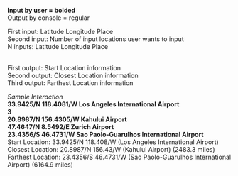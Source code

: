 <strong>Input by user = bolded</strong><br>
Output by console = regular</strong><br>

<p>
First input: Latitude Longitude Place<br>
Second input: Number of input locations user wants to input<br>
N inputs: Latitude Longitude Place<br>
</p>

<br>
First output: Start Location information<br>
Second output: Closest Location information<br>
Third output: Farthest Location information<br>

<em>Sample Interaction</em><br>
<strong>33.9425/N 118.4081/W Los Angeles International Airport</strong><br>
<strong>3</strong><br>
<strong>20.8987/N 156.4305/W Kahului Airport</strong><br>
<strong>47.4647/N 8.5492/E Zurich Airport</strong><br>
<strong>23.4356/S 46.4731/W Sao Paolo-Guarulhos International Airport</strong><br>
Start Location: 33.9425/N 118.408/W (Los Angeles International Airport)<br>
Closest Location: 20.8987/N 156.43/W (Kahului Airport) (2483.3 miles)<br>
Farthest Location: 23.4356/S 46.4731/W (Sao Paolo-Guarulhos International Airport) (6164.9 miles)<br>
